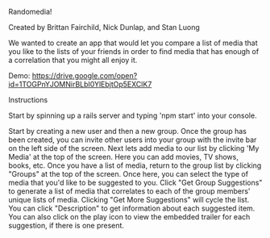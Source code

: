 Randomedia!

Created by Brittan Fairchild, Nick Dunlap, and Stan Luong

We wanted to create an app that would let you compare a list of media that you like to the lists of your friends in order to find media that has enough of a correlation that you might all enjoy it.

Demo: https://drive.google.com/open?id=1TOGPnYJOMNirBLbI0YlEbjtOp5EXClK7

Instructions

Start by spinning up a rails server and typing 'npm start' into your console.

Start by creating a new user and then a new group. Once the group has been created, you can invite other users into your group with the invite bar on the left side of the screen.
Next lets add media to our list by clicking 'My Media' at the top of the screen. Here you can add movies, TV shows, books, etc. 
Once you have a list of media, return to the group list by clicking "Groups" at the top of the screen. Once here, you can select the type of media that you'd like to be suggested to you. Click "Get Group Suggestions" to generate a list of media that correlates to each of the group members' unique lists of media. Clicking "Get More Suggestions" will cycle the list. You can click "Description" to get information about each suggested item. You can also click on the play icon to view the embedded trailer for each suggestion, if there is one present.